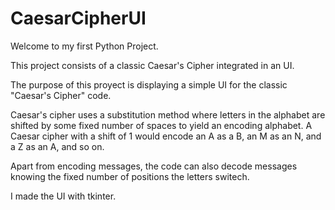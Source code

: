 # CaesarCipherUI

Welcome to my first Python Project.

This project consists of a classic Caesar's Cipher integrated in an UI.

The purpose of this proyect is displaying a simple UI for the classic "Caesar's Cipher" code.

Caesar's cipher uses a substitution method where letters in the alphabet are shifted by some fixed number of spaces to yield an encoding alphabet. A Caesar cipher with a shift of 1 would encode an A as a B, an M as an N, and a Z as an A, and so on.

Apart from encoding messages, the code can also decode messages knowing the fixed number of positions the letters switech.

I made the UI with tkinter.
